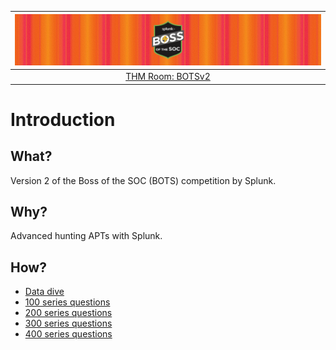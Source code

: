 | ![Splunk Boss of the SOC](../../_static/images/splunk2-room-banner.png)
|:--:|
| [THM Room: BOTSv2](https://tryhackme.com/room/splunk2gcd5) |

# Introduction

## What?

Version 2 of the Boss of the SOC (BOTS) competition by Splunk.

## Why?

Advanced hunting APTs with Splunk.

## How?

* [Data dive](data.md)
* [100 series questions](100.md)
* [200 series questions](200.md)
* [300 series questions](300.md)
* [400 series questions](400.md)

